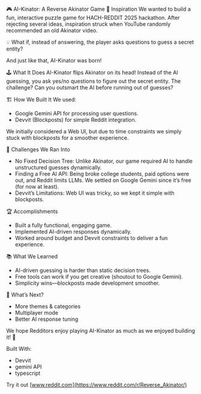 🎮 AI-Kinator: A Reverse Akinator Game
🌟 Inspiration
We wanted to build a fun, interactive puzzle game for HACH-REDDIT 2025 hackathon. After rejecting several ideas, inspiration struck when YouTube randomly recommended an old Akinator video.

💡 What if, instead of answering, the player asks questions to guess a secret entity?

And just like that, AI-Kinator was born!

🕹️ What It Does
AI-Kinator flips Akinator on its head! Instead of the AI guessing, you ask yes/no questions to figure out the secret entity. The challenge? Can you outsmart the AI before running out of guesses?

🏗️ How We Built It
We used:
- Google Gemini API for processing user questions.
- Devvit (Blockposts) for simple Reddit integration.

We initially considered a Web UI, but due to time constraints we simply stuck with blockposts for a smoother experience.

🚧 Challenges We Ran Into
- No Fixed Decision Tree: Unlike Akinator, our game required AI to handle unstructured guesses dynamically.
- Finding a Free AI API: Being broke college students, paid options were out, and Reddit limits LLMs. We settled on Google Gemini since it’s free (for now at least).
- Devvit’s Limitations: Web UI was tricky, so we kept it simple with blockposts.

🏆 Accomplishments
- Built a fully functional, engaging game.
- Implemented AI-driven responses dynamically.
- Worked around budget and Devvit constraints to deliver a fun experience.

📚 What We Learned
- AI-driven guessing is harder than static decision trees.
- Free tools can work if you get creative (shoutout to Google Gemini).
- Simplicity wins—blockposts made development smoother.

🚀 What’s Next?
- More themes & categories
- Multiplayer mode
- Better AI response tuning

We hope Redditors enjoy playing AI-Kinator as much as we enjoyed building it! 🎉

Built With: 
- Devvit
- gemini API
- typescript
  
Try it out
[www.reddit.com](https://www.reddit.com/r/Reverse_Akinator/)
